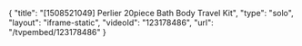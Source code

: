 {
    "title": "[1508521049] Perlier 20piece Bath   Body Travel Kit",
    "type": "solo",
    "layout": "iframe-static",
    "videoId": "123178486",
    "url": "\/tvpembed\/123178486"
}